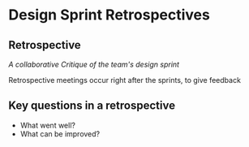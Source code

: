 # Design Sprint Retrospectives

## Retrospective

*A collaborative Critique of the team's design sprint*

Retrospective meetings occur right after the sprints, to give feedback

## Key questions in a retrospective

- What went well?
- What can be improved?
